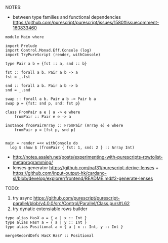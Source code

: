 NOTES:
- between type families and functional dependencies https://github.com/purescript/purescript/issues/1580#issuecomment-160833460

```
module Main where

import Prelude
import Control.Monad.Eff.Console (log)
import TryPureScript (render, withConsole)

type Pair a b = {fst :: a, snd :: b}

fst :: forall a b. Pair a b -> a
fst = _.fst

snd :: forall a b. Pair a b -> b
snd = _.snd

swap :: forall a b. Pair a b -> Pair b a
swap p = {fst: snd p, snd: fst p}

class FromPair a e | a -> e where
    fromPair :: Pair e e -> a

instance fromPairArray :: FromPair (Array e) e where
    fromPair p = [fst p, snd p]


main = render =<< withConsole do
  log $ show $ (fromPair { fst: 1, snd: 2 } :: Array Int)
```

- http://notes.asaleh.net/posts/experimenting-with-purescripts-rowtolist-metaprogramming/
- lenses generator https://github.com/paf31/purescript-derive-lenses + https://github.com/input-output-hk/cardano-sl/blob/develop/explorer/frontend/README.md#2-generate-lenses

TODO:
1. try async https://github.com/purescript/purescript-parallel/blob/v4.0.0/src/Control/Parallel/Class.purs#L62
2. try dynatic extensiable rows builder

```
type alias HasX a = { a | x :: Int }
type alias HasY a = { a | y :: Int }
type alias Positional a = { a | x :: Int, y :: Int }

mergeRecordDefs HasX HasY :: Positional
```
